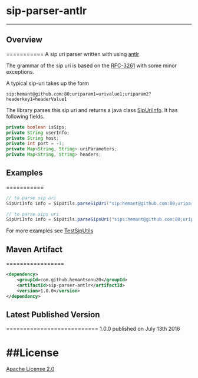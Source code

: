 # sip-parser-antlr
- - - - 
## Overview
===========
A sip uri parser written with using [antlr](http://www.antlr.org/)

The grammar of the sip uri is based on the [RFC-3261](https://www.ietf.org/rfc/rfc3261.txt) with some minor exceptions.

A typical sip-uri takes up the form
```
sip:hemant@github.com:80;uriparam1=urivalue1;uriparam2?headerkey1=headerValue1
```

The library parses this sip uri and returns a java class [SipUriInfo](src/main/java/com/github/sip/SipUriInfo.java).
It has following fields.

```java
private boolean isSips;
private String userInfo;
private String host;
private int port = -1;
private Map<String, String> uriParameters;
private Map<String, String> headers;
```

## Examples
===========
```java
// to parse sip uri
SipUriInfo info = SipUtils.parseSipUri("sip:hemant@github.com:80;uriparam1=urivalue1;uriparam2?headerkey1=headerValue1");

// to parse sips uri
SipUriInfo info = SipUtils.parseSipsUri("sips:hemant@github.com:80;uriparam1=urivalue1;uriparam2?headerkey1=headerValue1");
```
For more examples see [TestSipUtils](src/test/java/com/github/sip/TestSipUtils.java)

## Maven Artifact
=================
```xml
<dependency>
    <groupId>com.github.hemantsonu20</groupId>
    <artifactId>sip-parser-antlr</artifactId>
    <version>1.0.0</version>
</dependency>
```

## Latest Published Version
===========================
1.0.0 published on July 13th 2016

##License
=========
[Apache License 2.0](http://www.apache.org/licenses/LICENSE-2.0)
